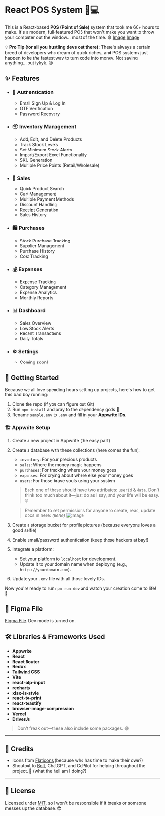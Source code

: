 # React POS System 🛒💻

This is a React-based **POS (Point of Sale)** system that took me 60+ hours to make. It's a modern, full-featured POS that won't make you want to throw your computer out the window... most of the time. 😅
[Image](https://cloud-d37m60xud-hack-club-bot.vercel.app/0image.png)
[Image](https://cloud-d37m60xud-hack-club-bot.vercel.app/0image.png)

💡 **Pro Tip (for all you hustling devs out there):** There's always a certain breed of developers who dream of quick riches, and POS systems just happen to be _the_ fastest way to turn code into money. Not saying anything... but iykyk. 😉

## ✨ Features

- ### 🔐 Authentication

  - Email Sign Up & Log In
  - OTP Verification
  - Password Recovery

- ### 📦 Inventory Management

  - Add, Edit, and Delete Products
  - Track Stock Levels
  - Set Minimum Stock Alerts
  - Import/Export Excel Functionality
  - SKU Generation
  - Multiple Price Points (Retail/Wholesale)

- ### 💸 Sales

  - Quick Product Search
  - Cart Management
  - Multiple Payment Methods
  - Discount Handling
  - Receipt Generation
  - Sales History

- ### 🛍 Purchases

  - Stock Purchase Tracking
  - Supplier Management
  - Purchase History
  - Cost Tracking

- ### 💰 Expenses

  - Expense Tracking
  - Category Management
  - Expense Analytics
  - Monthly Reports

- ### 📊 Dashboard
  - Sales Overview
  - Low Stock Alerts
  - Recent Transactions
  - Daily Totals
- ### ⚙ Settings
  - Coming soon!

## 🚀 Getting Started

Because we all love spending hours setting up projects, here's how to get this bad boy running:

1. Clone the repo (if you can figure out Git)
2. Run `npm install` and pray to the dependency gods 🙏
3. Rename `sample.env` to `.env` and fill in your **Appwrite IDs**.

### 🏗️ Appwrite Setup

1. Create a new project in Appwrite (the easy part)
2. Create a database with these collections (here comes the fun):

   - `inventory`: For your precious products
   - `sales`: Where the money magic happens
   - `purchases`: For tracking where your money goes
   - `expenses`: For crying about where else your money goes
   - `users`: For those brave souls using your system

   > Each one of these should have two attributes: `userId` & `data`. Don't think too much about it—just do as I say, and your life will be easy. 🙄

   > Remember to set permissions for anyone to create, read, update docs in here: _(hehe)_ ![Image](https://cloud-jcxpgyc4g-hack-club-bot.vercel.app/0image.png)

3. Create a storage bucket for profile pictures (because everyone loves a good selfie)
4. Enable email/password authentication (keep those hackers at bay!)
5. Integrate a platform:
   - Set your platform to `localhost` for development.
   - Update it to your domain name when deploying (e.g., `https://yourdomain.com`).
6. Update your `.env` file with all those lovely IDs.

Now you're ready to run `npm run dev` and watch your creation come to life! 🎉

## 🎨 Figma File

[Figma File](https://www.figma.com/design/Jg0Cp8zg8F97PQq1xwd1c9/POS-system?node-id=0-1&m=dev&t=QzyM9ngsWeXjcnLJ-1). Dev mode is turned on.

## 🛠️ Libraries & Frameworks Used

- **Appwrite**
- **React**
- **React Router**
- **Redux**
- **Tailwind CSS**
- **Vite**
- **react-otp-input**
- **recharts**
- **xlsx-js-style**
- **react-to-print**
- **react-toastify**
- **browser-image-compression**
- **Vercel**
- **DriverJs**

> Don't freak out—these also include some packages. 😅

---

## 🙌 Credits

- Icons from [Flaticons](https://www.flaticon.com) (because who has time to make their own?)
- Shoutout to [Bolt](https://bolt.new), ChatGPT, and CoPilot for helping throughout the project. 🤝 (what the hell am I doing?)

---

## 📜 License

Licensed under [MIT](/LICENSE), so I won't be responsible if it breaks or someone messes up the database. 😎
